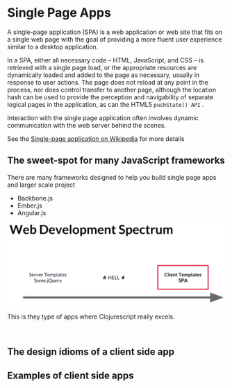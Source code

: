 # Single Page Apps

A single-page application (SPA) is a web application or web site that fits on a single web page with the goal of providing a more fluent user experience similar to a desktop application.

In a SPA, either all necessary code – HTML, JavaScript, and CSS – is retrieved with a single page load, or the appropriate resources are dynamically loaded and added to the page as necessary, usually in response to user actions. The page does not reload at any point in the process, nor does control transfer to another page, although the location hash can be used to provide the perception and navigability of separate logical pages in the application, as can the HTML5 `pushState() API` .

Interaction with the single page application often involves dynamic communication with the web server behind the scenes.

See the [Single-page application on Wikipedia](https://en.wikipedia.org/wiki/Single-page_application) for more details

## The sweet-spot for many JavaScript frameworks

There are many frameworks designed to help you build single page apps and larger scale project

* Backbone.js
* Ember.js
* Angular.js

![Single Page Apps, not jQuery apps](/images/clojurescript-its-for-single-page-apps.png)

This is they type of apps where Clojurescript really excels.

![]()

## The design idioms of a client side app


## Examples of client side apps

